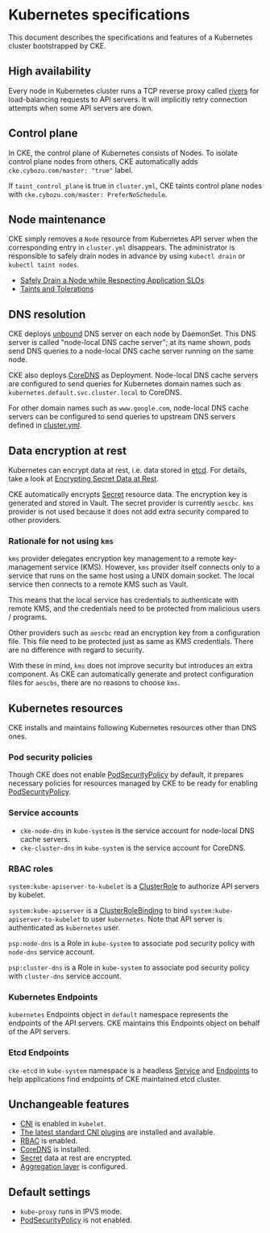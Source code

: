 Kubernetes specifications
=========================

This document describes the specifications and features of
a Kubernetes cluster bootstrapped by CKE.

High availability
-----------------

Every node in Kubernetes cluster runs a TCP reverse proxy called [rivers][]
for load-balancing requests to API servers.  It will implicitly retry
connection attempts when some API servers are down.

Control plane
-------------

In CKE, the control plane of Kubernetes consists of Nodes.  To isolate
control plane nodes from others, CKE automatically adds `cke.cybozu.com/master: "true"` label.

If `taint_control_plane` is true in `cluster.yml`, CKE taints control
plane nodes with `cke.cybozu.com/master: PreferNoSchedule`.

Node maintenance
----------------

CKE simply removes a `Node` resource from Kubernetes API server when the
corresponding entry in `cluster.yml` disappears.  The administrator is
responsible to safely drain nodes in advance by using `kubectl drain` or
`kubectl taint nodes`.

* [Safely Drain a Node while Respecting Application SLOs](https://kubernetes.io/docs/tasks/administer-cluster/safely-drain-node/)
* [Taints and Tolerations](https://kubernetes.io/docs/concepts/configuration/taint-and-toleration/)

DNS resolution
--------------

CKE deploys [unbound][] DNS server on each node by DaemonSet.
This DNS server is called "node-local DNS cache server"; at its name shown, pods send DNS
queries to a node-local DNS cache server running on the same node.

CKE also deploys [CoreDNS][] as Deployment.  Node-local DNS cache servers are configured to
send queries for Kubernetes domain names such as `kubernetes.default.svc.cluster.local` to
CoreDNS.

For other domain names such as `www.google.com`, node-local DNS cache servers can be
configured to send queries to upstream DNS servers defined in [cluster.yml](./cluster.md).

Data encryption at rest
-----------------------

Kubernetes can encrypt data at rest, i.e. data stored in [etcd][].
For details, take a look at [Encrypting Secret Data at Rest](https://kubernetes.io/docs/tasks/administer-cluster/encrypt-data/).

CKE automatically encrypts [Secret][] resource data.  The encryption key is generated and
stored in Vault.  The secret provider is currently `aescbc`.  `kms` provider is not used
because it does not add extra security compared to other providers.

### Rationale for not using `kms`

`kms` provider delegates encryption key management to a remote key-management service (KMS).
However, `kms` provider itself connects only to a service that runs on the same host using
a UNIX domain socket.  The local service then connects to a remote KMS such as Vault.

This means that the local service has credentials to authenticate with remote KMS, and the
credentials need to be protected from malicious users / programs.

Other providers such as `aescbc` read an encryption key from a configuration file.
This file need to be protected just as same as KMS credentials.  There are no difference
with regard to security.

With these in mind, `kms` does not improve security but introduces an extra component.
As CKE can automatically generate and protect configuration files for `aescbs`, there
are no reasons to choose `kms`.

Kubernetes resources
--------------------

CKE installs and maintains following Kubernetes resources other than DNS ones.

### Pod security policies

Though CKE does not enable [PodSecurityPolicy][] by default, it prepares necessary policies
for resources managed by CKE to be ready for enabling [PodSecurityPolicy][].

### Service accounts

* `cke-node-dns` in `kube-system` is the service account for node-local DNS cache servers.
* `cke-cluster-dns` in `kube-system` is the service account for CoreDNS.

### RBAC roles

`system:kube-apiserver-to-kubelet` is a [ClusterRole](https://kubernetes.io/docs/reference/access-authn-authz/rbac/#role-and-clusterrole) to authorize API servers by kubelet.

`system:kube-apiserver` is a [ClusterRoleBinding](https://kubernetes.io/docs/reference/access-authn-authz/rbac/#rolebinding-and-clusterrolebinding) to bind `system:kube-apiserver-to-kubelet` to user `kubernetes`.  Note that API server is authenticated as `kubernetes` user.

`psp:node-dns` is a Role in `kube-system` to associate pod security policy with `node-dns` service account.

`psp:cluster-dns` is a Role in `kube-system` to associate pod security policy with `cluster-dns` service account.

### Kubernetes Endpoints

`kubernetes` Endpoints object in `default` namespace represents the endpoints of the API servers.
CKE maintains this Endpoints object on behalf of the API servers.

### Etcd Endpoints

`cke-etcd` in `kube-system` namespace is a headless [Service](https://kubernetes.io/docs/concepts/services-networking/service/) and [Endpoints](https://kubernetes.io/docs/concepts/services-networking/service/#services-without-selectors) to help applications find endpoints of CKE maintained etcd cluster.

Unchangeable features
---------------------

* [CNI][] is enabled in `kubelet`.
* [The latest standard CNI plugins][CNI plugins] are installed and available.
* [RBAC][] is enabled.
* [CoreDNS][] is installed.
* [Secret][] data at rest are encrypted.
* [Aggregation layer](https://kubernetes.io/docs/tasks/access-kubernetes-api/configure-aggregation-layer/) is configured.

Default settings
----------------

* `kube-proxy` runs in IPVS mode.
* [PodSecurityPolicy][] is not enabled.

[rivers]: https://github.com/cybozu/neco-containers/tree/master/cke-tools/src/cmd/rivers
[unbound]: https://www.nlnetlabs.nl/projects/unbound/
[etcd]: http://etcd.io/
[RBAC]: https://kubernetes.io/docs/reference/access-authn-authz/rbac/
[CoreDNS]: https://github.com/coredns/coredns
[Secret]: https://kubernetes.io/docs/concepts/configuration/secret/
[CNI]: https://github.com/containernetworking/cni
[CNI plugins]: https://github.com/containernetworking/plugins
[PodSecurityPolicy]: https://kubernetes.io/docs/concepts/policy/pod-security-policy/
